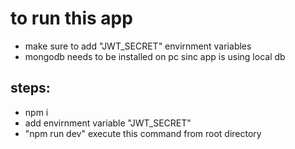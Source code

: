 # to run this app

- make sure to add "JWT_SECRET" envirnment variables
- mongodb needs to be installed on pc sinc app is using local db

## steps:

- npm i
- add envirnment variable "JWT_SECRET"
- "npm run dev" execute this command from root directory
